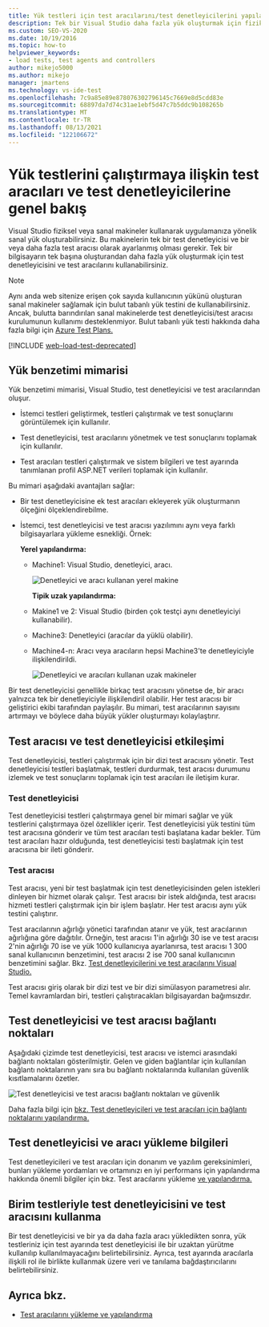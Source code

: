 ```yaml
---
title: Yük testleri için test aracılarını/test denetleyicilerini yapılandırma
description: Tek bir Visual Studio daha fazla yük oluşturmak için fiziksel veya sanal makineleri kullanarak sanal yük oluşturma hakkında bilgi edinebilirsiniz.
ms.custom: SEO-VS-2020
ms.date: 10/19/2016
ms.topic: how-to
helpviewer_keywords:
- load tests, test agents and controllers
author: mikejo5000
ms.author: mikejo
manager: jmartens
ms.technology: vs-ide-test
ms.openlocfilehash: 7c9a85e89e878076302796145c7669e8d5cdd83e
ms.sourcegitcommit: 68897da7d74c31ae1ebf5d47c7b5ddc9b108265b
ms.translationtype: MT
ms.contentlocale: tr-TR
ms.lasthandoff: 08/13/2021
ms.locfileid: "122106672"
---
```

# <a name="overview-of-test-agents-and-test-controllers-for-running-load-tests"></a>Yük testlerini çalıştırmaya ilişkin test aracıları ve test denetleyicilerine genel bakış

Visual Studio fiziksel veya sanal makineler kullanarak uygulamanıza yönelik sanal yük oluşturabilirsiniz. Bu makinelerin tek bir test denetleyicisi ve bir veya daha fazla test aracısı olarak ayarlanmış olması gerekir. Tek bir bilgisayarın tek başına oluşturandan daha fazla yük oluşturmak için test denetleyicisini ve test aracılarını kullanabilirsiniz.

> [!NOTE]
> Aynı anda web sitenize erişen çok sayıda kullanıcının yükünü oluşturan sanal makineler sağlamak için bulut tabanlı yük testini de kullanabilirsiniz. Ancak, bulutta barındırılan sanal makinelerde test denetleyicisi/test aracısı kurulumunun kullanımı desteklenmiyor. Bulut tabanlı yük testi hakkında daha fazla bilgi için [Azure Test Plans.](/azure/devops/test/load-test/get-started-simple-cloud-load-test?view=vsts&preserve-view=true)

[!INCLUDE [web-load-test-deprecated](includes/web-load-test-deprecated.md)]

## <a name="load-simulation-architecture"></a>Yük benzetimi mimarisi

Yük benzetimi mimarisi, Visual Studio, test denetleyicisi ve test aracılarından oluşur.

- İstemci testleri geliştirmek, testleri çalıştırmak ve test sonuçlarını görüntülemek için kullanılır.

- Test denetleyicisi, test aracılarını yönetmek ve test sonuçlarını toplamak için kullanılır.

- Test aracıları testleri çalıştırmak ve sistem bilgileri ve test ayarında tanımlanan profil ASP.NET verileri toplamak için kullanılır.

Bu mimari aşağıdaki avantajları sağlar:

- Bir test denetleyicisine ek test aracıları ekleyerek yük oluşturmanın ölçeğini ölçeklendirebilme.

- İstemci, test denetleyicisi ve test aracısı yazılımını aynı veya farklı bilgisayarlara yükleme esnekliği. Örnek:

   **Yerel yapılandırma:**

  - Machine1: Visual Studio, denetleyici, aracı.

    ![Denetleyici ve aracı kullanan yerel makine](./media/load-test-configa.png)

    **Tipik uzak yapılandırma:**

  - Makine1 ve 2: Visual Studio (birden çok testçi aynı denetleyiciyi kullanabilir).

  - Machine3: Denetleyici (aracılar da yüklü olabilir).

  - Machine4-n: Aracı veya aracıların hepsi Machine3'te denetleyiciyle ilişkilendirildi.

    ![Denetleyici ve aracıları kullanan uzak makineler](./media/load-test-configb.png)

Bir test denetleyicisi genellikle birkaç test aracısını yönetse de, bir aracı yalnızca tek bir denetleyiciyle ilişkilendiril olabilir. Her test aracısı bir geliştirici ekibi tarafından paylaşılır. Bu mimari, test aracılarının sayısını artırmayı ve böylece daha büyük yükler oluşturmayı kolaylaştırır.

## <a name="test-agent-and-test-controller-interaction"></a>Test aracısı ve test denetleyicisi etkileşimi

Test denetleyicisi, testleri çalıştırmak için bir dizi test aracısını yönetir. Test denetleyicisi testleri başlatmak, testleri durdurmak, test aracısı durumunu izlemek ve test sonuçlarını toplamak için test aracıları ile iletişim kurar.

### <a name="test-controller"></a>Test denetleyicisi

Test denetleyicisi testleri çalıştırmaya genel bir mimari sağlar ve yük testlerini çalıştırmaya özel özellikler içerir. Test denetleyicisi yük testini tüm test aracısına gönderir ve tüm test aracıları testi başlatana kadar bekler. Tüm test aracıları hazır olduğunda, test denetleyicisi testi başlatmak için test aracısına bir ileti gönderir.

### <a name="test-agent"></a>Test aracısı

Test aracısı, yeni bir test başlatmak için test denetleyicisinden gelen istekleri dinleyen bir hizmet olarak çalışır. Test aracısı bir istek aldığında, test aracısı hizmeti testleri çalıştırmak için bir işlem başlatır. Her test aracısı aynı yük testini çalıştırır.

Test aracılarının ağırlığı yönetici tarafından atanır ve yük, test aracılarının ağırlığına göre dağıtılır. Örneğin, test aracısı 1'in ağırlığı 30 ise ve test aracısı 2'nin ağırlığı 70 ise ve yük 1000 kullanıcıya ayarlanırsa, test aracısı 1 300 sanal kullanıcının benzetimini, test aracısı 2 ise 700 sanal kullanıcının benzetimini sağlar. Bkz. [Test denetleyicilerini ve test aracılarını Visual Studio.](../test/manage-test-controllers-and-test-agents.md)

Test aracısı giriş olarak bir dizi test ve bir dizi simülasyon parametresi alır. Temel kavramlardan biri, testleri çalıştıracakları bilgisayardan bağımsızdır.

## <a name="test-controller-and-test-agent-connection-points"></a>Test denetleyicisi ve test aracısı bağlantı noktaları

Aşağıdaki çizimde test denetleyicisi, test aracısı ve istemci arasındaki bağlantı noktaları gösterilmiştir. Gelen ve giden bağlantılar için kullanılan bağlantı noktalarının yanı sıra bu bağlantı noktalarında kullanılan güvenlik kısıtlamalarını özetler.

![Test denetleyicisi ve test aracısı bağlantı noktaları ve güvenlik](./media/test-controller-agent-firewall.png)

Daha fazla bilgi için [bkz. Test denetleyicileri ve test aracıları için bağlantı noktalarını yapılandırma.](../test/configure-ports-for-test-controllers-and-test-agents.md)

## <a name="test-controller-and-agent-installation-information"></a>Test denetleyicisi ve aracı yükleme bilgileri

Test denetleyicileri ve test aracıları için donanım ve yazılım gereksinimleri, bunları yükleme yordamları ve ortamınızı en iyi performans için yapılandırma hakkında önemli bilgiler için bkz. Test aracılarını yükleme [ve yapılandırma.](../test/lab-management/install-configure-test-agents.md)

## <a name="use-the-test-controller-and-test-agent-with-unit-tests"></a>Birim testleriyle test denetleyicisini ve test aracısını kullanma

Bir test denetleyicisi ve bir ya da daha fazla aracı yükledikten sonra, yük testleriniz için test ayarında test denetleyicisi ile bir uzaktan yürütme kullanılıp kullanılmayacağını belirtebilirsiniz. Ayrıca, test ayarında aracılarla ilişkili rol ile birlikte kullanmak üzere veri ve tanılama bağdaştırıcılarını belirtebilirsiniz.

## <a name="see-also"></a>Ayrıca bkz.

- [Test aracılarını yükleme ve yapılandırma](../test/lab-management/install-configure-test-agents.md)
